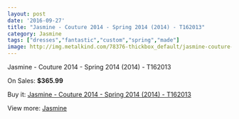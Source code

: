 ```yaml
---
layout: post
date: '2016-09-27'
title: "Jasmine - Couture 2014 - Spring 2014 (2014) - T162013"
category: Jasmine
tags: ["dresses","fantastic","custom","spring","made"]
image: http://img.metalkind.com/78376-thickbox_default/jasmine-couture-2014-spring-2014-2014-t162013.jpg
---
```

Jasmine - Couture 2014 - Spring 2014 (2014) - T162013

On Sales: **$365.99**
<a href="https://www.metalkind.com/en/jasmine/19095-jasmine-couture-2014-spring-2014-2014-t162013.html"><amp-img layout="responsive" width="600" height="600" src="//img.metalkind.com/78376-thickbox_default/jasmine-couture-2014-spring-2014-2014-t162013.jpg" alt="Jasmine - Couture 2014 - Spring 2014 (2014) - T162013 0" /></a>
<a href="https://www.metalkind.com/en/jasmine/19095-jasmine-couture-2014-spring-2014-2014-t162013.html"><amp-img layout="responsive" width="600" height="600" src="//img.metalkind.com/78378-thickbox_default/jasmine-couture-2014-spring-2014-2014-t162013.jpg" alt="Jasmine - Couture 2014 - Spring 2014 (2014) - T162013 1" /></a>
<a href="https://www.metalkind.com/en/jasmine/19095-jasmine-couture-2014-spring-2014-2014-t162013.html"><amp-img layout="responsive" width="600" height="600" src="//img.metalkind.com/78381-thickbox_default/jasmine-couture-2014-spring-2014-2014-t162013.jpg" alt="Jasmine - Couture 2014 - Spring 2014 (2014) - T162013 2" /></a>

Buy it: [Jasmine - Couture 2014 - Spring 2014 (2014) - T162013](https://www.metalkind.com/en/jasmine/19095-jasmine-couture-2014-spring-2014-2014-t162013.html "Jasmine - Couture 2014 - Spring 2014 (2014) - T162013")

View more: [Jasmine](https://www.metalkind.com/en/62-jasmine "Jasmine")